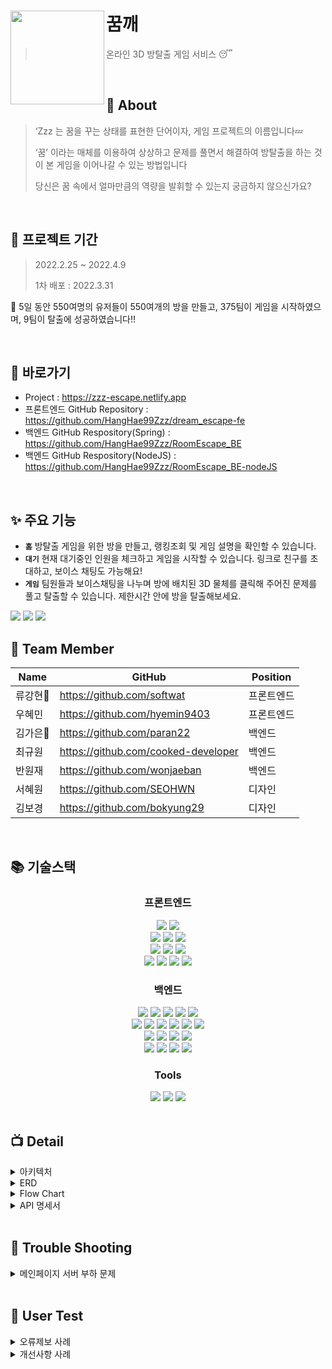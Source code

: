 # <img src="https://user-images.githubusercontent.com/97428216/160321165-bd337416-a703-4f53-a1f7-5d8844ab66a2.png" align=left width=150> 꿈깨
> 온라인 3D 방탈출 게임 서비스 😴

<br />

## 💭 About

> ‘Zzz 는 꿈을 꾸는 상태를 표현한 단어이자, 게임 프로젝트의 이름입니다💤
>
> ‘꿈’ 이라는 매체를 이용하여 상상하고 문제를 풀면서 해결하여
> 방탈출을 하는 것이 본 게임을 이어나갈 수 있는 방법입니다
>
> 당신은 꿈 속에서 얼마만큼의 역량을 발휘할 수 있는지 궁금하지 않으신가요?

<br />

## 📅 프로젝트 기간

> 2022.2.25 ~ 2022.4.9
> 
> 1차 배포 : 2022.3.31

🎉 5일 동안 550여명의 유저들이 550여개의 방을 만들고, 375팀이 게임을 시작하였으며, 9팀이 탈출에 성공하였습니다!!

<br />

## 📌 바로가기
- Project : https://zzz-escape.netlify.app
- 프론트엔드 GitHub Repository : https://github.com/HangHae99Zzz/dream_escape-fe
- 백엔드 GitHub Respository(Spring) : https://github.com/HangHae99Zzz/RoomEscape_BE
- 백엔드 GitHub Respository(NodeJS) : https://github.com/HangHae99Zzz/RoomEscape_BE-nodeJS

<br />

## ✨ 주요 기능

- **`홈`**
  방탈출 게임을 위한 방을 만들고, 랭킹조회 및 게임 설명을 확인할 수 있습니다.
- **`대기`**
  현재 대기중인 인원을 체크하고 게임을 시작할 수 있습니다. 링크로 친구를 초대하고, 보이스 채팅도 가능해요!
- **`게임`**
  팀원들과 보이스채팅을 나누며 방에 배치된 3D 물체를 클릭해 주어진 문제를 풀고 탈출할 수 있습니다. 제한시간 안에 방을 탈출해보세요.

<img src="https://user-images.githubusercontent.com/97428216/161259968-777b8307-66ac-4d7d-beaa-78065e9da0b1.png">
<img src="https://user-images.githubusercontent.com/97428216/161257554-418ab409-26e7-425b-99bc-5c0378e1f446.png">
<img src="https://user-images.githubusercontent.com/97428216/161258629-04d6bc89-1e13-4050-87ae-d5968f520cad.png">


<br />

## 🍎 Team Member

| Name     | GitHub                             | Position  |
| -------- | ---------------------------------- | --------- |
| 류강현🔰   | https://github.com/softwat          | 프론트엔드 |
| 우혜민   | https://github.com/hyemin9403       | 프론트엔드 |
| 김가은🔰   | https://github.com/paran22          | 백엔드     |
| 최규원   | https://github.com/cooked-developer | 백엔드     |
| 반원재   | https://github.com/wonjaeban        | 백엔드     |
| 서혜원   | https://github.com/SEOHWN           | 디자인     |
| 김보경   | https://github.com/bokyung29        | 디자인     |

<br />

## 📚 기술스택
<div align=center><h3>프론트엔드</h1>
  <img src="https://img.shields.io/badge/React-60d3f3?style=for-the-badge&logo=react&logoColor=black"> 
  <img src="https://img.shields.io/badge/javascript-F7DF1E?style=for-the-badge&logo=javascript&logoColor=black"> 
  <br>
  <img src="https://img.shields.io/badge/Redux-7247b5?style=for-the-badge&logo=redux&logoColor=white"> 
  <img src="https://img.shields.io/badge/styled-c260af?style=for-the-badge&logo=styledcomponents&logoColor=black">
  <img src="https://img.shields.io/badge/Router-ec4151?style=for-the-badge&logo=reactrouter&logoColor=black">
  <br>
  <img src="https://img.shields.io/badge/threejs-333333?style=for-the-badge&logo=three.js&logoColor=white"> 
  <img src="https://img.shields.io/badge/webrtc-333333?style=for-the-badge&logo=webrtc&logoColor=white">
  <img src="https://img.shields.io/badge/socket.io-333333?style=for-the-badge&logo=socket.io&logoColor=white">
  <br>
  <img src="https://img.shields.io/badge/google analytics-202c3c?style=for-the-badge&logo=google analytics&logoColor=white">
  <img src="https://img.shields.io/badge/lighthouse-202c3c?style=for-the-badge&logo=lighthouse&logoColor=white">
  <img src="https://img.shields.io/badge/cloud front-202c3c?style=for-the-badge&logo=amazonaws&logoColor=white">
  <img src="https://img.shields.io/badge/netlify-202c3c?style=for-the-badge&logo=netlify&logoColor=white">

</div>
<div align=center> 
</div>

<div align=center><h3>백엔드</h1></div>
<div align=center> 
  <img src="https://img.shields.io/badge/java-007396?style=for-the-badge&logo=java&logoColor=white">
  <img src="https://img.shields.io/badge/springboot-6DB33F?style=for-the-badge&logo=springboot&logoColor=white">
  <img src="https://img.shields.io/badge/gradle-02303A?style=for-the-badge&logo=gradle&logoColor=white">
  <img src="https://img.shields.io/badge/mockito-CB3837?style=for-the-badge&logo=mockito&logoColor=white">
  <img src="https://img.shields.io/badge/junit5-25A162?style=for-the-badge&logo=junit5&logoColor=white">
  <br>
  <img src="https://img.shields.io/badge/webrtc-333333?style=for-the-badge&logo=webrtc&logoColor=white">
  <img src="https://img.shields.io/badge/javascript-F7DF1E?style=for-the-badge&logo=javascript&logoColor=black"> 
  <img src="https://img.shields.io/badge/node.js-339933?style=for-the-badge&logo=Node.js&logoColor=white">
  <img src="https://img.shields.io/badge/express-000000?style=for-the-badge&logo=express&logoColor=white">
  <img src="https://img.shields.io/badge/pm2-2B037A?style=for-the-badge&logo=pm2&logoColor=white">
  <img src="https://img.shields.io/badge/socket.io-010101?style=for-the-badge&logo=socket.io&logoColor=white">
  <br>
  <img src="https://img.shields.io/badge/mysql-4479A1?style=for-the-badge&logo=mysql&logoColor=white">
  <img src="https://img.shields.io/badge/spring data jpa-F28D1A?style=for-the-badge&logo=springdatajpa&logoColor=white">
  <img src="https://img.shields.io/badge/aws ec2-07C160?style=for-the-badge&logo=amazonaws&logoColor=white">
  <img src="https://img.shields.io/badge/amazon s3-569A31?style=for-the-badge&logo=amazons3&logoColor=white">
  <br>
  <img src="https://img.shields.io/badge/aws codedeploy-9D1620?style=for-the-badge&logo=amazonaws&logoColor=white">
  <img src="https://img.shields.io/badge/aws codepipeline-072240?style=for-the-badge&logo=amazonaws&logoColor=white">
  <img src="https://img.shields.io/badge/nginx-009639?style=for-the-badge&logo=nginx&logoColor=white">
  <img src="https://img.shields.io/badge/github actions-2088FF?style=for-the-badge&logo=github actions&logoColor=white">
</div>

<div align=center><h3>Tools</h1></div>
<div align=center> 
  <img src="https://img.shields.io/badge/github-181717?style=for-the-badge&logo=github&logoColor=white">
  <img src="https://img.shields.io/badge/git-F05032?style=for-the-badge&logo=git&logoColor=white">
  <img src="https://img.shields.io/badge/swagger-85EA2D?style=for-the-badge&logo=swagger&logoColor=white">
</div>

<br />

## 📺 Detail

<details markdown="1">
<summary>아키텍처</summary>
  <img src="https://user-images.githubusercontent.com/97428216/161915642-9e937b04-a72b-44b1-980b-f0ff1ec45f88.png"> 
  
  [해당 아키텍처를 도입하게 된 배경](https://living-ladybug-fd9.notion.site/0cf5b3927f274a2b9e417104328da9bd)
</details>

<details markdown="2">
<summary>ERD</summary>
  <img src="https://user-images.githubusercontent.com/97428216/160526555-121176c2-32a6-4968-868c-669ae7234f14.png">

</details>

<details markdown="3">
<summary>Flow Chart</summary>
  <img src="https://user-images.githubusercontent.com/97428216/160433246-85b6cc29-1e54-4ba2-9aa2-448dd8f90498.png">
</details>

<details markdown="4">
<summary>API 명세서</summary>
  
> 🚨 API 설계규칙

```
Rest API URI 설계규칙을 따른다.
  1. 후행 /는 URI에 포함하지 않는다.
  2. 계층관계를 나타낼 때 슬래시 구분자를 사용한다. ex) /rooms/{roomId}/quizzes/{quizType}
  3. 긴 path를 표현하는 경우에는 가독성을 높이기 위해 하이픈(-)을 사용한다.
  4. 언더바(_)는 URI에 사용하지 않는다.
  5. URI는 모두 소문자로 작성한다.
  6. 파일확장자는 URI에 포함하지 않는다.
  7. 모든 resource는 복수형을 사용한다.
```
  <img src="https://user-images.githubusercontent.com/97428216/160456913-5247d722-6812-4400-93bf-0e3e0b540764.png">
  <img src="https://user-images.githubusercontent.com/97428216/160457294-af27cb69-7bd4-48d2-ba81-7c119516b9ea.png">
  <img src="https://user-images.githubusercontent.com/97428216/160457359-8365661e-f2a7-47be-a796-60f8af88071d.png">
  <img src="https://user-images.githubusercontent.com/97428216/160457415-5c72324d-3cb8-4ace-b715-b61f4c3f764c.png">
  <img src="https://user-images.githubusercontent.com/97428216/160457473-2c782847-91f2-4ef7-a9ef-584fa7d53c0c.png">
  <img src="https://user-images.githubusercontent.com/97428216/160457548-d2061496-984c-4ef3-bef4-ab313b324951.png">
</details>

<br />

## 🔨 Trouble Shooting

<details markdown="1">
<summary>메인페이지 서버 부하 문제</summary>
  
### ✅ 문제상황

> 메인페이지에서 변경된 방 정보를 업데이트하기 위해 1초 간격으로 Room 리스트 조회하기 api를 요청(Polling)
>
> 메인페이지에 접속자가 집중되면 서버 부하 증가 → 배포 이후 메인페이지 40명 정도 접속하면서 CPU 90%로 급증
>
> 📍 서버를 t3.micro으로 변경(CPU 1 → 2)하여 우선 조치(메모리는 Swap으로 늘려놓은 3G로 충분하다고 판단)

<br>
  
### 🔍 테스트
  

> 메인페이지 접속자 수에 따른 서버 부하를 확인하기 위해 테스트 진행
>
> Client의 메인페이지 접속자 수를 10 단위로 증가시키면서 CPU 사용량을 실시간 관찰
>
> ① CPU 사용량이 급증 ② 전체 200 중 180%까지 올라가는 지점을 한계로 봄
  
#### 📑 테스트 결과 : api 요청 간격을 2초로 늘리면 현재보다 30명 더 접속 가능
    - api 요청 간격 1초(현재 상태) : 70명
    - api 요청 간격 1.5초 : 80명
    - api 요청 간격 2초 : 100명

<br>
  
### 📍 api 요청 간격을 1초로 유지하자!
  
> 현재 서비스 수준에서 70명 이상이 메인페이지에 접속할 가능성은 낮고,
>
> 업데이트 간격을 2초로 늘리면 오히려 유저 경험이 안좋아 질거라고 판단
>
> 서비스가 성장한다면, Polling이 아니라 다른 방법으로 문제 해결을 시도하는 것이 더 나을 것!  

</details>

<br>

## 📢 User Test

<details markdown="1">
<summary>오류제보 사례</summary>

#### ⚠️ 게임 플레이 중 맞춘 문제 수나 남은 찬스 수가 정상적으로 변경되지 않는 문제 제보
> 
> NodeJS의 undefined 에러로 인해 서버가 재시작되면서 각 브라우저의 roomID 초기화
> 
> socket.io의 방 구분 기능이 정상적으로 작동하지 않음
> 
> 📍 NodeJS의 에러를 해결하여 서버가 재시작되지 않도록 조치

</details>

<details markdown="2">
<summary>개선사항 사례</summary>

#### ✏️ "마이크를 차단했을 때 쉽게 해결할 수 있는 방법이 적혀 있으면 좋겠습니다."
> 
> 브라우저의 마이크 사용 권한을 제한하면 게임 플레이 불가
> 
> 브라우저에 따라 권한 허용 방법을 설명하는 창을 띄워 다시 서비스 이용할 수 있도록 안내


</details>


